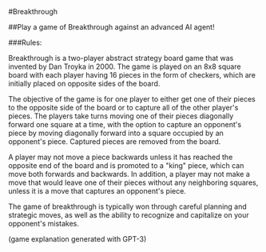 #Breakthrough

##Play a game of Breakthrough against an advanced AI agent!

###Rules:

Breakthrough is a two-player abstract strategy board game that was invented by Dan Troyka in 2000. The game is played on an 8x8 square board with each player having 16 pieces in the form of checkers, which are initially placed on opposite sides of the board.

The objective of the game is for one player to either get one of their pieces to the opposite side of the board or to capture all of the other player's pieces. The players take turns moving one of their pieces diagonally forward one square at a time, with the option to capture an opponent's piece by moving diagonally forward into a square occupied by an opponent's piece. Captured pieces are removed from the board.

A player may not move a piece backwards unless it has reached the opposite end of the board and is promoted to a "king" piece, which can move both forwards and backwards. In addition, a player may not make a move that would leave one of their pieces without any neighboring squares, unless it is a move that captures an opponent's piece.

The game of breakthrough is typically won through careful planning and strategic moves, as well as the ability to recognize and capitalize on your opponent's mistakes.

(game explanation generated with GPT-3)

